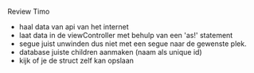 Review Timo

- haal data van api van het internet
- laat data in de viewController met behulp van een 'as!' statement
- segue juist unwinden dus niet met een segue naar de gewenste plek.
- database juiste children aanmaken (naam als unique id)
- kijk of je de struct zelf kan opslaan
